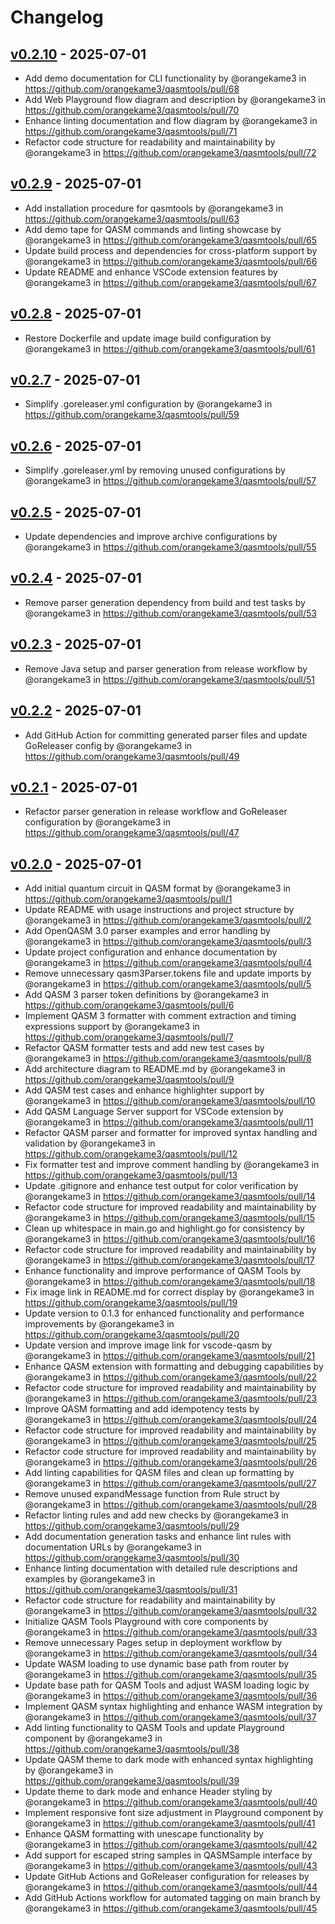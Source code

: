 # Changelog

## [v0.2.10](https://github.com/orangekame3/qasmtools/compare/v0.2.9...v0.2.10) - 2025-07-01
- Add demo documentation for CLI functionality by @orangekame3 in https://github.com/orangekame3/qasmtools/pull/68
- Add Web Playground flow diagram and description by @orangekame3 in https://github.com/orangekame3/qasmtools/pull/70
- Enhance linting documentation and flow diagram by @orangekame3 in https://github.com/orangekame3/qasmtools/pull/71
- Refactor code structure for readability and maintainability by @orangekame3 in https://github.com/orangekame3/qasmtools/pull/72

## [v0.2.9](https://github.com/orangekame3/qasmtools/compare/v0.2.8...v0.2.9) - 2025-07-01
- Add installation procedure for qasmtools by @orangekame3 in https://github.com/orangekame3/qasmtools/pull/63
- Add demo tape for QASM commands and linting showcase by @orangekame3 in https://github.com/orangekame3/qasmtools/pull/65
- Update build process and dependencies for cross-platform support by @orangekame3 in https://github.com/orangekame3/qasmtools/pull/66
- Update README and enhance VSCode extension features by @orangekame3 in https://github.com/orangekame3/qasmtools/pull/67

## [v0.2.8](https://github.com/orangekame3/qasmtools/compare/v0.2.7...v0.2.8) - 2025-07-01
- Restore Dockerfile and update image build configuration by @orangekame3 in https://github.com/orangekame3/qasmtools/pull/61

## [v0.2.7](https://github.com/orangekame3/qasmtools/compare/v0.2.6...v0.2.7) - 2025-07-01
- Simplify .goreleaser.yml configuration by @orangekame3 in https://github.com/orangekame3/qasmtools/pull/59

## [v0.2.6](https://github.com/orangekame3/qasmtools/compare/v0.2.5...v0.2.6) - 2025-07-01
- Simplify .goreleaser.yml by removing unused configurations by @orangekame3 in https://github.com/orangekame3/qasmtools/pull/57

## [v0.2.5](https://github.com/orangekame3/qasmtools/compare/v0.2.4...v0.2.5) - 2025-07-01
- Update dependencies and improve archive configurations by @orangekame3 in https://github.com/orangekame3/qasmtools/pull/55

## [v0.2.4](https://github.com/orangekame3/qasmtools/compare/v0.2.3...v0.2.4) - 2025-07-01
- Remove parser generation dependency from build and test tasks by @orangekame3 in https://github.com/orangekame3/qasmtools/pull/53

## [v0.2.3](https://github.com/orangekame3/qasmtools/compare/v0.2.2...v0.2.3) - 2025-07-01
- Remove Java setup and parser generation from release workflow by @orangekame3 in https://github.com/orangekame3/qasmtools/pull/51

## [v0.2.2](https://github.com/orangekame3/qasmtools/compare/v0.2.1...v0.2.2) - 2025-07-01
- Add GitHub Action for committing generated parser files and update GoReleaser config by @orangekame3 in https://github.com/orangekame3/qasmtools/pull/49

## [v0.2.1](https://github.com/orangekame3/qasmtools/compare/v0.2.0...v0.2.1) - 2025-07-01
- Refactor parser generation in release workflow and GoReleaser configuration by @orangekame3 in https://github.com/orangekame3/qasmtools/pull/47

## [v0.2.0](https://github.com/orangekame3/qasmtools/commits/v0.2.0) - 2025-07-01
- Add initial quantum circuit in QASM format by @orangekame3 in https://github.com/orangekame3/qasmtools/pull/1
- Update README with usage instructions and project structure by @orangekame3 in https://github.com/orangekame3/qasmtools/pull/2
- Add OpenQASM 3.0 parser examples and error handling by @orangekame3 in https://github.com/orangekame3/qasmtools/pull/3
- Update project configuration and enhance documentation by @orangekame3 in https://github.com/orangekame3/qasmtools/pull/4
- Remove unnecessary qasm3Parser.tokens file and update imports by @orangekame3 in https://github.com/orangekame3/qasmtools/pull/5
- Add QASM 3 parser token definitions by @orangekame3 in https://github.com/orangekame3/qasmtools/pull/6
- Implement QASM 3 formatter with comment extraction and timing expressions support by @orangekame3 in https://github.com/orangekame3/qasmtools/pull/7
- Refactor QASM formatter tests and add new test cases by @orangekame3 in https://github.com/orangekame3/qasmtools/pull/8
- Add architecture diagram to README.md by @orangekame3 in https://github.com/orangekame3/qasmtools/pull/9
- Add QASM test cases and enhance highlighter support by @orangekame3 in https://github.com/orangekame3/qasmtools/pull/10
- Add QASM Language Server support for VSCode extension by @orangekame3 in https://github.com/orangekame3/qasmtools/pull/11
- Refactor QASM parser and formatter for improved syntax handling and validation by @orangekame3 in https://github.com/orangekame3/qasmtools/pull/12
- Fix formatter test and improve comment handling by @orangekame3 in https://github.com/orangekame3/qasmtools/pull/13
- Update .gitignore and enhance test output for color verification by @orangekame3 in https://github.com/orangekame3/qasmtools/pull/14
- Refactor code structure for improved readability and maintainability by @orangekame3 in https://github.com/orangekame3/qasmtools/pull/15
- Clean up whitespace in main.go and highlight.go for consistency by @orangekame3 in https://github.com/orangekame3/qasmtools/pull/16
- Refactor code structure for improved readability and maintainability by @orangekame3 in https://github.com/orangekame3/qasmtools/pull/17
- Enhance functionality and improve performance of QASM Tools by @orangekame3 in https://github.com/orangekame3/qasmtools/pull/18
- Fix image link in README.md for correct display by @orangekame3 in https://github.com/orangekame3/qasmtools/pull/19
- Update version to 0.1.3 for enhanced functionality and performance improvements by @orangekame3 in https://github.com/orangekame3/qasmtools/pull/20
- Update version and improve image link for vscode-qasm by @orangekame3 in https://github.com/orangekame3/qasmtools/pull/21
- Enhance QASM extension with formatting and debugging capabilities by @orangekame3 in https://github.com/orangekame3/qasmtools/pull/22
- Refactor code structure for improved readability and maintainability by @orangekame3 in https://github.com/orangekame3/qasmtools/pull/23
- Improve QASM formatting and add idempotency tests by @orangekame3 in https://github.com/orangekame3/qasmtools/pull/24
- Refactor code structure for improved readability and maintainability by @orangekame3 in https://github.com/orangekame3/qasmtools/pull/25
- Refactor code structure for improved readability and maintainability by @orangekame3 in https://github.com/orangekame3/qasmtools/pull/26
- Add linting capabilities for QASM files and clean up formatting by @orangekame3 in https://github.com/orangekame3/qasmtools/pull/27
- Remove unused expandMessage function from Rule struct by @orangekame3 in https://github.com/orangekame3/qasmtools/pull/28
- Refactor linting rules and add new checks by @orangekame3 in https://github.com/orangekame3/qasmtools/pull/29
- Add documentation generation tasks and enhance lint rules with documentation URLs by @orangekame3 in https://github.com/orangekame3/qasmtools/pull/30
- Enhance linting documentation with detailed rule descriptions and examples by @orangekame3 in https://github.com/orangekame3/qasmtools/pull/31
- Refactor code structure for readability and maintainability by @orangekame3 in https://github.com/orangekame3/qasmtools/pull/32
- Initialize QASM Tools Playground with core components by @orangekame3 in https://github.com/orangekame3/qasmtools/pull/33
- Remove unnecessary Pages setup in deployment workflow by @orangekame3 in https://github.com/orangekame3/qasmtools/pull/34
- Update WASM loading to use dynamic base path from router by @orangekame3 in https://github.com/orangekame3/qasmtools/pull/35
- Update base path for QASM Tools and adjust WASM loading logic by @orangekame3 in https://github.com/orangekame3/qasmtools/pull/36
- Implement QASM syntax highlighting and enhance WASM integration by @orangekame3 in https://github.com/orangekame3/qasmtools/pull/37
- Add linting functionality to QASM Tools and update Playground component by @orangekame3 in https://github.com/orangekame3/qasmtools/pull/38
- Update QASM theme to dark mode with enhanced syntax highlighting by @orangekame3 in https://github.com/orangekame3/qasmtools/pull/39
- Update theme to dark mode and enhance Header styling by @orangekame3 in https://github.com/orangekame3/qasmtools/pull/40
- Implement responsive font size adjustment in Playground component by @orangekame3 in https://github.com/orangekame3/qasmtools/pull/41
- Enhance QASM formatting with unescape functionality by @orangekame3 in https://github.com/orangekame3/qasmtools/pull/42
- Add support for escaped string samples in QASMSample interface by @orangekame3 in https://github.com/orangekame3/qasmtools/pull/43
- Update GitHub Actions and GoReleaser configuration for releases by @orangekame3 in https://github.com/orangekame3/qasmtools/pull/44
- Add GitHub Actions workflow for automated tagging on main branch by @orangekame3 in https://github.com/orangekame3/qasmtools/pull/45
